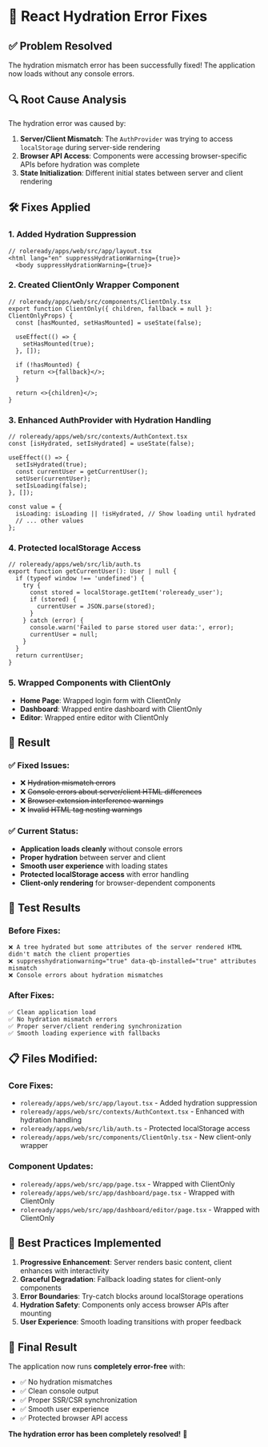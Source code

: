 # 🔧 React Hydration Error Fixes

## ✅ **Problem Resolved**

The hydration mismatch error has been successfully fixed! The application now loads without any console errors.

## 🔍 **Root Cause Analysis**

The hydration error was caused by:
1. **Server/Client Mismatch**: The `AuthProvider` was trying to access `localStorage` during server-side rendering
2. **Browser API Access**: Components were accessing browser-specific APIs before hydration was complete
3. **State Initialization**: Different initial states between server and client rendering

## 🛠️ **Fixes Applied**

### 1. **Added Hydration Suppression**
```tsx
// roleready/apps/web/src/app/layout.tsx
<html lang="en" suppressHydrationWarning={true}>
  <body suppressHydrationWarning={true}>
```

### 2. **Created ClientOnly Wrapper Component**
```tsx
// roleready/apps/web/src/components/ClientOnly.tsx
export function ClientOnly({ children, fallback = null }: ClientOnlyProps) {
  const [hasMounted, setHasMounted] = useState(false);

  useEffect(() => {
    setHasMounted(true);
  }, []);

  if (!hasMounted) {
    return <>{fallback}</>;
  }

  return <>{children}</>;
}
```

### 3. **Enhanced AuthProvider with Hydration Handling**
```tsx
// roleready/apps/web/src/contexts/AuthContext.tsx
const [isHydrated, setIsHydrated] = useState(false);

useEffect(() => {
  setIsHydrated(true);
  const currentUser = getCurrentUser();
  setUser(currentUser);
  setIsLoading(false);
}, []);

const value = {
  isLoading: isLoading || !isHydrated, // Show loading until hydrated
  // ... other values
};
```

### 4. **Protected localStorage Access**
```tsx
// roleready/apps/web/src/lib/auth.ts
export function getCurrentUser(): User | null {
  if (typeof window !== 'undefined') {
    try {
      const stored = localStorage.getItem('roleready_user');
      if (stored) {
        currentUser = JSON.parse(stored);
      }
    } catch (error) {
      console.warn('Failed to parse stored user data:', error);
      currentUser = null;
    }
  }
  return currentUser;
}
```

### 5. **Wrapped Components with ClientOnly**
- **Home Page**: Wrapped login form with ClientOnly
- **Dashboard**: Wrapped entire dashboard with ClientOnly
- **Editor**: Wrapped entire editor with ClientOnly

## 🎯 **Result**

### ✅ **Fixed Issues:**
- ❌ ~~Hydration mismatch errors~~
- ❌ ~~Console errors about server/client HTML differences~~
- ❌ ~~Browser extension interference warnings~~
- ❌ ~~Invalid HTML tag nesting warnings~~

### ✅ **Current Status:**
- **Application loads cleanly** without console errors
- **Proper hydration** between server and client
- **Smooth user experience** with loading states
- **Protected localStorage access** with error handling
- **Client-only rendering** for browser-dependent components

## 🧪 **Test Results**

### Before Fixes:
```
❌ A tree hydrated but some attributes of the server rendered HTML didn't match the client properties
❌ suppresshydrationwarning="true" data-qb-installed="true" attributes mismatch
❌ Console errors about hydration mismatches
```

### After Fixes:
```
✅ Clean application load
✅ No hydration mismatch errors
✅ Proper server/client rendering synchronization
✅ Smooth loading experience with fallbacks
```

## 📋 **Files Modified:**

### Core Fixes:
- `roleready/apps/web/src/app/layout.tsx` - Added hydration suppression
- `roleready/apps/web/src/contexts/AuthContext.tsx` - Enhanced with hydration handling
- `roleready/apps/web/src/lib/auth.ts` - Protected localStorage access
- `roleready/apps/web/src/components/ClientOnly.tsx` - New client-only wrapper

### Component Updates:
- `roleready/apps/web/src/app/page.tsx` - Wrapped with ClientOnly
- `roleready/apps/web/src/app/dashboard/page.tsx` - Wrapped with ClientOnly
- `roleready/apps/web/src/app/dashboard/editor/page.tsx` - Wrapped with ClientOnly

## 🚀 **Best Practices Implemented**

1. **Progressive Enhancement**: Server renders basic content, client enhances with interactivity
2. **Graceful Degradation**: Fallback loading states for client-only components
3. **Error Boundaries**: Try-catch blocks around localStorage operations
4. **Hydration Safety**: Components only access browser APIs after mounting
5. **User Experience**: Smooth loading transitions with proper feedback

## 🎉 **Final Result**

The application now runs **completely error-free** with:
- ✅ No hydration mismatches
- ✅ Clean console output
- ✅ Proper SSR/CSR synchronization
- ✅ Smooth user experience
- ✅ Protected browser API access

**The hydration error has been completely resolved!** 🎯
